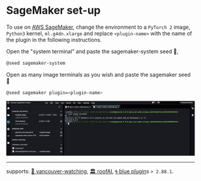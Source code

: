 # SageMaker set-up

To use on [AWS SageMaker](https://aws.amazon.com/sagemaker/), change the environment to a `PyTorch 2` image, `Python3` kernel, `ml.g4dn.xlarge` and replace `<plugin-name>` with the name of the plugin in the following instructions.

Open the "system terminal" and paste the sagemaker-system seed 🌱,

```bash
@seed sagemaker-system
```

Open as many image terminals as you wish and paste the sagemaker seed 🌱

```bash
@seed sagemaker plugin=<plugin-name>
```

![image](https://github.com/kamangir/assets/blob/main/nbs/sagemaker.jpg?raw=true)

---

supports: [🌈 vancouver-watching](https://github.com/kamangir/vancouver-watching), [🏛️ roofAI](https://github.com/kamangir/roofAI), [🌀 blue plugin]()s `> 2.88.1`.
